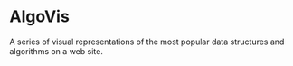 # AlgoVis
A series of visual representations of the most popular data structures and algorithms on a web site.

